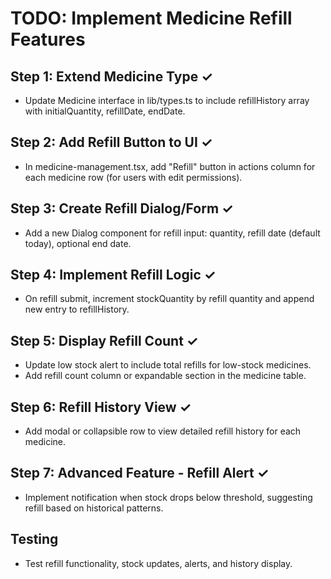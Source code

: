 # TODO: Implement Medicine Refill Features

## Step 1: Extend Medicine Type ✓
- Update Medicine interface in lib/types.ts to include refillHistory array with initialQuantity, refillDate, endDate.

## Step 2: Add Refill Button to UI ✓
- In medicine-management.tsx, add "Refill" button in actions column for each medicine row (for users with edit permissions).

## Step 3: Create Refill Dialog/Form ✓
- Add a new Dialog component for refill input: quantity, refill date (default today), optional end date.

## Step 4: Implement Refill Logic ✓
- On refill submit, increment stockQuantity by refill quantity and append new entry to refillHistory.

## Step 5: Display Refill Count ✓
- Update low stock alert to include total refills for low-stock medicines.
- Add refill count column or expandable section in the medicine table.

## Step 6: Refill History View ✓
- Add modal or collapsible row to view detailed refill history for each medicine.

## Step 7: Advanced Feature - Refill Alert ✓
- Implement notification when stock drops below threshold, suggesting refill based on historical patterns.

## Testing
- Test refill functionality, stock updates, alerts, and history display.
